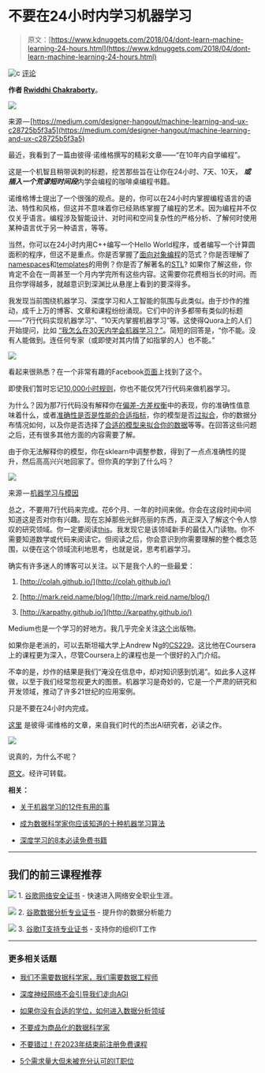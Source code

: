 # 不要在24小时内学习机器学习

> 原文：[https://www.kdnuggets.com/2018/04/dont-learn-machine-learning-24-hours.html](https://www.kdnuggets.com/2018/04/dont-learn-machine-learning-24-hours.html)

![c](../Images/3d9c022da2d331bb56691a9617b91b90.png) [评论](#comments)

**作者 [Rwiddhi Chakraborty](https://towardsdatascience.com/@dejavu.chakraborty)**。

![](../Images/92afefdca56b79afc90d23387e122022.png)

来源 — [https://medium.com/designer-hangout/machine-learning-and-ux-c28725b5f3a5](https://medium.com/designer-hangout/machine-learning-and-ux-c28725b5f3a5)

最近，我看到了一篇由彼得·诺维格撰写的精彩文章——“在10年内自学编程”。

这是一个机智且稍带讽刺的标题，挖苦那些旨在让你在24小时、7天、10天， ***或插入一个荒谬短时间段***内学会编程的咖啡桌编程书籍。

诺维格博士提出了一个很强的观点。是的，你可以在24小时内掌握编程语言的语法、特性和风格，但这并不意味着你已经熟练掌握了编程的艺术。因为编程并不仅仅关乎语言。编程涉及智能设计、对时间和空间复杂性的严格分析、了解何时使用某种语言优于另一种语言，等等。

当然，你可以在24小时内用C++编写一个Hello World程序，或者编写一个计算圆面积的程序，但这不是重点。你是否掌握了[面向对象编程](https://en.wikipedia.org/wiki/Object-oriented_programming)的范式？你是否理解了[namespaces](https://msdn.microsoft.com/en-IN/library/5cb46ksf.aspx)和[templates](http://www.cplusplus.com/doc/oldtutorial/templates/)的用例？你是否了解著名的[STL](https://www.topcoder.com/community/data-science/data-science-tutorials/power-up-c-with-the-standard-template-library-part-1/)? 如果你了解这些，你肯定不会在一周甚至一个月内学完所有这些内容。这需要你花费相当长的时间。而且你学得越多，就越意识到深渊比从悬崖上看到的要深得多。

我发现当前围绕机器学习、深度学习和人工智能的氛围与此类似。由于炒作的推动，成千上万的博客、文章和课程纷纷涌现。它们中的许多都带有类似的标题——“7行代码实现机器学习”、“10天内掌握机器学习”等。这使得Quora上的人们开始提问，比如 [“我怎么在30天内学会机器学习？”](https://www.quora.com/How-should-I-plan-my-day-to-learn-machine-learning-in-30-days)。简短的回答是，“你不能。没有人能做到。连任何专家（或即使对其内情了如指掌的人）也不能。”

![](../Images/02d591fefe13fab59d98021a027ea249.png)

看起来很熟悉？在一个非常有趣的Facebook[页面](https://www.facebook.com/npcompleteteens/photos/a.165757437252172.1073741828.165182533976329/324222291405685/?type=3&theater)上找到了这个。

即使我们暂时忘记[10,000小时规则](https://www.businessinsider.in/Malcolm-Gladwell-Explains-What-Everyone-Gets-Wrong-About-His-Famous-10000-Hour-Rule/articleshow/35964144.cms)，你也不能仅凭7行代码来做机器学习。

为什么？因为那7行代码没有解释你在[偏差-方差权衡](https://en.wikipedia.org/wiki/Bias%E2%80%93variance_tradeoff)中的表现，你的准确性值意味着什么，或者[准确性是否是性能的合适指标](https://stats.stackexchange.com/questions/34193/how-to-choose-an-error-metric-when-evaluating-a-classifier)，你的模型是否[过拟合](https://towardsdatascience.com/overfitting-vs-underfitting-a-complete-example-d05dd7e19765)，你的数据分布情况如何，以及你是否选择了[合适的模型来拟合你的数据](https://www.itl.nist.gov/div898/handbook/pmd/section4/pmd422.htm)等等。在回答这些问题之后，还有很多其他方面的内容需要了解。

由于你无法解释你的模型，你在sklearn中调整参数，得到了一点点准确性的提升，然后高高兴兴地回家了。但你真的学到了什么吗？

![](../Images/7e22149c5db26e81c771a2e48b5afbbd.png)

来源 — [机器学习与模因](http://machinelearningjourney.blogspot.in/2012/03/machine-learning-and-memes.html)

总之，不要用7行代码来完成。花6个月、一年的时间来做。你会在这段时间中间知道这是否对你有兴趣。现在忘掉那些光鲜亮丽的东西，真正深入了解这个令人惊叹的研究领域。你一定要阅读[this](https://homes.cs.washington.edu/~pedrod/papers/cacm12.pdf)。我发现它是该领域新手的最佳入门读物。你不需要知道数学或代码来阅读它。但阅读之后，你会意识到你需要理解的整个概念范围，以便在这个领域流利地思考，也就是说，思考机器学习。

确实有许多迷人的博客可以关注。以下是我个人的一些最爱：

1.  [http://colah.github.io/](http://colah.github.io/)

1.  [http://mark.reid.name/blog/](http://mark.reid.name/blog/)

1.  [http://karpathy.github.io/](http://karpathy.github.io/)

Medium也是一个学习的好地方。我几乎完全关注[这个](https://towardsdatascience.com/)出版物。

如果你是老派的，可以去斯坦福大学上Andrew Ng的[CS229](https://see.stanford.edu/course/cs229)。这比他在Coursera上的课程更为深入，尽管Coursera上的课程也是一个很好的入门介绍。

不幸的是，炒作的结果是我们“淹没在信息中，却对知识感到饥渴”。如此多人这样做，以至于我们经常忽视更大的图景。机器学习是奇妙的，它是一个严肃的研究和开发领域，推动了许多21世纪的应用案例。

只是不要在24小时内完成。

[这里](http://norvig.com/21-days.html) 是彼得·诺维格的文章，来自我们时代的杰出AI研究者，必读之作。

![](../Images/f8da762cc65fdcba0b313a722cbfa1dd.png)

说真的，为什么不呢？

[原文](https://towardsdatascience.com/dont-learn-machine-learning-in-24-hours-3ea3624f9881)。经许可转载。

**相关：**

+   [关于机器学习的12件有用的事](https://www.kdnuggets.com/2018/04/12-useful-things-know-about-machine-learning.html)

+   [成为数据科学家你应该知道的十种机器学习算法](https://www.kdnuggets.com/2018/04/10-machine-learning-algorithms-data-scientist.html)

+   [深度学习的8本必读免费书籍](https://www.kdnuggets.com/2018/04/top-free-books-deep-learning.html)

* * *

## 我们的前三课程推荐

![](../Images/0244c01ba9267c002ef39d4907e0b8fb.png) 1\. [谷歌网络安全证书](https://www.kdnuggets.com/google-cybersecurity) - 快速进入网络安全职业生涯。

![](../Images/e225c49c3c91745821c8c0368bf04711.png) 2\. [谷歌数据分析专业证书](https://www.kdnuggets.com/google-data-analytics) - 提升你的数据分析能力

![](../Images/0244c01ba9267c002ef39d4907e0b8fb.png) 3\. [谷歌IT支持专业证书](https://www.kdnuggets.com/google-itsupport) - 支持你的组织IT工作

* * *

### 更多相关话题

+   [我们不需要数据科学家，我们需要数据工程师](https://www.kdnuggets.com/2021/02/dont-need-data-scientists-need-data-engineers.html)

+   [深度神经网络不会引导我们走向AGI](https://www.kdnuggets.com/2021/12/deep-neural-networks-not-toward-agi.html)

+   [如果你没有合适的学位，如何进入数据分析领域](https://www.kdnuggets.com/2021/12/how-to-get-into-data-analytics.html)

+   [不要成为商品化的数据科学家](https://www.kdnuggets.com/2022/10/commoditized-data-scientist.html)

+   [不要错过！在2023年结束前注册免费课程](https://www.kdnuggets.com/dont-miss-out-enroll-in-free-courses-before-2023-ends)

+   [5个需求量大但未被充分认可的IT职位](https://www.kdnuggets.com/5-it-jobs-that-are-high-in-demand-but-dont-get-enough-recognition)
